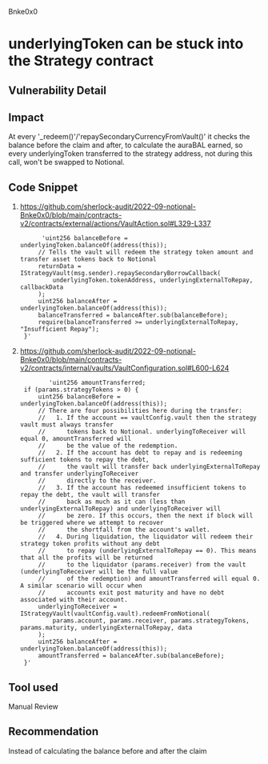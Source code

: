 Bnke0x0
# underlyingToken can be stuck into the Strategy contract


## Vulnerability Detail

## Impact
At every '_redeem()'/'repaySecondaryCurrencyFromVault()' it checks the balance before the claim and after, to calculate the auraBAL earned, so every underlyingToken  transferred to the strategy address, not during this call, won't be swapped to Notional.

## Code Snippet
1. https://github.com/sherlock-audit/2022-09-notional-Bnke0x0/blob/main/contracts-v2/contracts/external/actions/VaultAction.sol#L329-L337

             'uint256 balanceBefore = underlyingToken.balanceOf(address(this));
            // Tells the vault will redeem the strategy token amount and transfer asset tokens back to Notional
            returnData = IStrategyVault(msg.sender).repaySecondaryBorrowCallback(
                underlyingToken.tokenAddress, underlyingExternalToRepay, callbackData
            );
            uint256 balanceAfter = underlyingToken.balanceOf(address(this));
            balanceTransferred = balanceAfter.sub(balanceBefore);
            require(balanceTransferred >= underlyingExternalToRepay, "Insufficient Repay");
        }'

2. https://github.com/sherlock-audit/2022-09-notional-Bnke0x0/blob/main/contracts-v2/contracts/internal/vaults/VaultConfiguration.sol#L600-L624

               'uint256 amountTransferred;
        if (params.strategyTokens > 0) {
            uint256 balanceBefore = underlyingToken.balanceOf(address(this));
            // There are four possibilities here during the transfer:
            //   1. If the account == vaultConfig.vault then the strategy vault must always transfer
            //      tokens back to Notional. underlyingToReceiver will equal 0, amountTransferred will
            //      be the value of the redemption.
            //   2. If the account has debt to repay and is redeeming sufficient tokens to repay the debt,
            //      the vault will transfer back underlyingExternalToRepay and transfer underlyingToReceiver
            //      directly to the receiver.
            //   3. If the account has redeemed insufficient tokens to repay the debt, the vault will transfer
            //      back as much as it can (less than underlyingExternalToRepay) and underlyingToReceiver will
            //      be zero. If this occurs, then the next if block will be triggered where we attempt to recover
            //      the shortfall from the account's wallet.
            //   4. During liquidation, the liquidator will redeem their strategy token profits without any debt
            //      to repay (underlyingExternalToRepay == 0). This means that all the profits will be returned
            //      to the liquidator (params.receiver) from the vault (underlyingToReceiver will be the full value
            //      of the redemption) and amountTransferred will equal 0. A similar scenario will occur when
            //      accounts exit post maturity and have no debt associated with their account.
            underlyingToReceiver = IStrategyVault(vaultConfig.vault).redeemFromNotional(
                params.account, params.receiver, params.strategyTokens, params.maturity, underlyingExternalToRepay, data
            );
            uint256 balanceAfter = underlyingToken.balanceOf(address(this));
            amountTransferred = balanceAfter.sub(balanceBefore);
        }'

## Tool used

Manual Review

## Recommendation
Instead of calculating the balance before and after the claim
